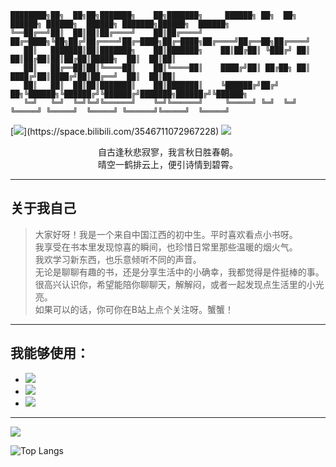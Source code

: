 
```
████████╗██╗  ██╗██╗███████╗    ██╗███████╗     ██████╗ ██╗  ██╗ ██████╗ ██████╗  ██████╗ ███████╗██████╗  ██████╗
╚══██╔══╝██║  ██║██║██╔════╝    ██║██╔════╝    ██╔═████╗╚██╗██╔╝██╔════╝██╔═████╗██╔═████╗██╔════╝██╔══██╗██╔════╝
   ██║   ███████║██║███████╗    ██║███████╗    ██║██╔██║ ╚███╔╝ ██║     ██║██╔██║██║██╔██║█████╗  ██║  ██║██║     
   ██║   ██╔══██║██║╚════██║    ██║╚════██║    ████╔╝██║ ██╔██╗ ██║     ████╔╝██║████╔╝██║██╔══╝  ██║  ██║██║     
   ██║   ██║  ██║██║███████║    ██║███████║    ╚██████╔╝██╔╝ ██╗╚██████╗╚██████╔╝╚██████╔╝███████╗██████╔╝╚██████╗
   ╚═╝   ╚═╝  ╚═╝╚═╝╚══════╝    ╚═╝╚══════╝     ╚═════╝ ╚═╝  ╚═╝ ╚═════╝ ╚═════╝  ╚═════╝ ╚══════╝╚═════╝  ╚═════╝
```


[![](https://img.shields.io/badge/Bilibili-%E5%9C%A8%E4%B8%8B%E6%9C%AA%E5%AE%9A%E4%B9%89-white?logo=bilibili&logoColor=%2300A1D6&logoSize=auto&labelColor=%23FFFFFF&color=%23FFFFFF,)](https://space.bilibili.com/3546711072967228)
![](https://img.shields.io/badge/QQ-3962717212-white?logo=qq&logoColor=%231EBAFC&logoSize=auto&labelColor=%23FFFFFF&color=%23FFFFFF,)

<p align="center">
  自古逢秋悲寂寥，我言秋日胜春朝。<br>
  晴空一鹤排云上，便引诗情到碧霄。
</p>

***
## 关于我自己

> 大家好呀！我是一个来自中国江西的初中生。平时喜欢看点小书呀。<br>
> 我享受在书本里发现惊喜的瞬间，也珍惜日常里那些温暖的烟火气。<br>
> 我欢学习新东西，也乐意倾听不同的声音。<br>
> 无论是聊聊有趣的书，还是分享生活中的小确幸，我都觉得是件挺棒的事。<br>
> 很高兴认识你，希望能陪你聊聊天，解解闷，或者一起发现点生活里的小光亮。<br>
> 如果可以的话，你可你在B站上点个关注呀。蟹蟹！

***

## 我能够使用：
- ![](https://img.shields.io/badge/Python-white?logo=python&logoColor=%233776AB)
- ![](https://img.shields.io/badge/C%2B%2B-white?logo=cplusplus&logoColor=%2300599C)
- ![](https://img.shields.io/badge/Rust-white?logo=rust&logoColor=%23000000)


***

<picture>
  <source
    srcset="https://github-readme-stats.vercel.app/api?username=Focasius&show_icons=true&theme=dark"
    media="(prefers-color-scheme: dark)"
  />
  <source
    srcset="https://github-readme-stats.vercel.app/api?username=Focasius&show_icons=true"
    media="(prefers-color-scheme: light), (prefers-color-scheme: no-preference)"
  />
  <img src="https://github-readme-stats.vercel.app/api?username=Focasius&show_icons=true" />
</picture>

![Top Langs](https://github-readme-stats.vercel.app/api/top-langs/?username=Focasius&layout=compact)

